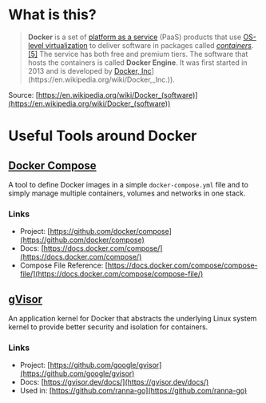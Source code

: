 # What is this?

> **Docker** is a set of [platform as a service](https://en.wikipedia.org/wiki/Platform_as_a_service) (PaaS) products that use [OS-level virtualization](https://en.wikipedia.org/wiki/OS-level_virtualization) to deliver software in packages called _[containers](https://en.wikipedia.org/wiki/Container_(virtualization))_.[[5]](https://en.wikipedia.org/wiki/Docker_(software)#cite_note-SYS-CON_Media-5) The service has both free and premium tiers. The software that hosts the containers is called **Docker Engine**. It was first started in 2013 and is developed by [Docker, Inc]([https://en.wikipedia.org/wiki/Docker,_Inc.)](https://en.wikipedia.org/wiki/Docker,_Inc.)).

Source: [](https://en.wikipedia.org/wiki/Docker_(software))[https://en.wikipedia.org/wiki/Docker_(software)](https://en.wikipedia.org/wiki/Docker_(software))
# Useful Tools around Docker

## [Docker Compose](https://docs.docker.com/compose/)

A tool to define Docker images in a simple `docker-compose.yml` file and to simply manage multiple containers, volumes and networks in one stack.
### Links

- Project: [https://github.com/docker/compose](https://github.com/docker/compose)
- Docs: [https://docs.docker.com/compose/](https://docs.docker.com/compose/)
- Compose File Reference: [https://docs.docker.com/compose/compose-file/](https://docs.docker.com/compose/compose-file/)

## [gVisor](https://github.com/google/gvisor)

An application kernel for Docker that abstracts the underlying Linux system kernel to provide better security and isolation for containers.
### Links

- Project: [https://github.com/google/gvisor](https://github.com/google/gvisor)
- Docs: [https://gvisor.dev/docs/](https://gvisor.dev/docs/)
- Used in: [](https://github.com/ranna-go/)[https://github.com/ranna-go](https://github.com/ranna-go)